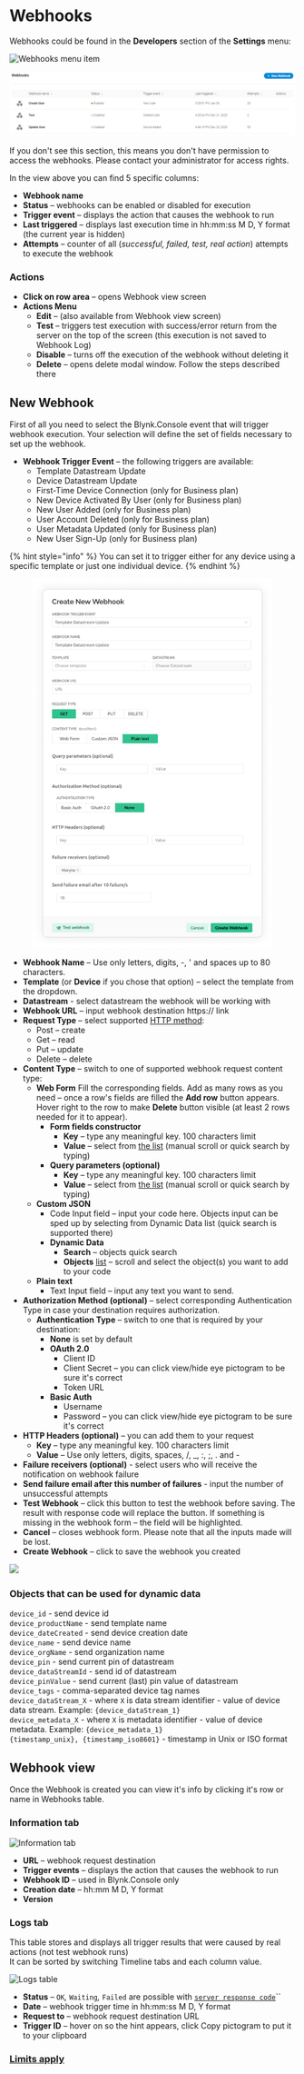 # Webhooks

Webhooks could be found in the **Developers** section of the **Settings** menu:

![Webhooks menu item](../../../.gitbook/assets/webhook-menu.png)

![Webhooks list](../../../.gitbook/assets/webhooks.png)

If you don't see this section, this means you don't have permission to access the webhooks. Please contact your administrator for access rights.

In the view above you can find 5 specific columns:

* **Webhook name**
* **Status** – webhooks can be enabled or disabled for execution
* **Trigger event** – displays the action that causes the webhook to run
* **Last triggered** – displays last execution time in hh:mm:ss M D, Y format (the current year is hidden)
* **Attempts** – counter of all (_successful, failed, test, real action_) attempts to execute the webhook

### Actions

* **Click on row area** – opens Webhook view screen
* **Actions Menu**
  * **Edit** – (also available from Webhook view screen)
  * **Test** – triggers test execution with success/error return from the server on the top of the screen (this execution is not saved to Webhook Log)
  * **Disable** – turns off the execution of the webhook without deleting it
  * **Delete** – opens delete modal window. Follow the steps described there&#x20;

## New Webhook

First of all you need to select the Blynk.Console event that will trigger webhook execution. Your selection will define the set of fields necessary to set up the webhook.

* **Webhook Trigger Event** – the following triggers are available:
  * Template Datastream Update
  * Device Datastream Update
  * First-Time Device Connection (only for Business plan)
  * New Device Activated By User (only for Business plan)
  * New User Added (only for Business plan)
  * User Account Deleted (only for Business plan)
  * User Metadata Updated (only for Business plan)
  * New User Sign-Up (only for Business plan)

{% hint style="info" %}
You can set it to trigger either for any device using a specific template or just one individual device.
{% endhint %}

<figure><img src="../../../.gitbook/assets/blynk-webhook.png" alt=""><figcaption></figcaption></figure>

* **Webhook Name** – Use only letters, digits, -, ' and spaces up to 80 characters.&#x20;
* **Template** (or **Device** if you chose that option) – select the template from the dropdown.
* **Datastream** - select datastream the webhook will be working with
* **Webhook URL** – input webhook destination https:// link &#x20;
* **Request Type** – select supported [HTTP method](https://www.restapitutorial.com/lessons/httpmethods.html):
  * Post – create
  * Get – read
  * Put – update
  * Delete – delete&#x20;
* **Content Type** – switch to one of supported webhook request content type:&#x20;
  * **Web Form**  Fill the corresponding fields. Add as many rows as you need – once a row's fields are filled the **Add row** button appears. Hover right to the row to make **Delete** button visible (at least 2 rows needed for it to appear).
    * **Form fields constructor**
      * **Key** – type any meaningful key. 100 characters limit
      * **Value** – select from [the list](webhooks.md#objects-that-can-be-used-for-dynamic-data) (manual scroll or quick search by typing)
    * **Query parameters (optional)**
      * **Key** – type any meaningful key. 100 characters limit
      * **Value** – select from [the list](webhooks.md#objects-that-can-be-used-for-dynamic-data) (manual scroll or quick search by typing)&#x20;
  * **Custom JSON**
    * Code Input field – input your code here. Objects input can be sped up by selecting from Dynamic Data list (quick search is supported there)
    * **Dynamic Data**
      * **Search** – objects quick search&#x20;
      * **Objects** [list](webhooks.md#objects-that-can-be-used-for-dynamic-data) – scroll and select the object(s) you want to add to your code
  * **Plain text**
    * Text Input field – input any text you want to send.
* **Authorization Method (optional)** – select corresponding Authentication Type in case your destination requires authorization.
  * **Authentication Type** – switch to one that is required by your destination:
    * **None** is set by default
    * **OAuth 2.0**
      * Client ID&#x20;
      * Client Secret – you can click view/hide eye pictogram to be sure it's correct
      * Token URL
    * **Basic Auth**
      * Username
      * Password – you can click view/hide eye pictogram to be sure it's correct
* **HTTP Headers (optional)** – you can add them to your request
  * **Key** – type any meaningful key. 100 characters limit
  * **Value** – Use only letters, digits, spaces, /, \_, :, ;, . and -&#x20;
* **Failure receivers (optional)** - select users who will receive the notification on webhook failure
* **Send failure email after this number of failures** - input the number of unsuccessful attempts
* **Test Webhook** – click this button to test the webhook before saving. The result with response code will replace the button. If something is missing in the webhook form – the field will be highlighted.
* **Cancel** – closes webhook form. Please note that all the inputs made will be lost.
* **Create Webhook** – click to save the webhook you created

![](../../../.gitbook/assets/test-webhook.gif)

### Objects that can be used for dynamic data

`device_id` - send device id\
`device_productName` - send template name\
`device_dateCreated` - send device creation date\
`device_name` - send device name\
`device_orgName` - send organization name\
`device_pin` - send current pin of datastream\
`device_dataStreamId` - send id of datastream\
`device_pinValue` - send current (last) pin value of datastream\
`device_tags` - comma-separated device tag names\
`device_dataStream_X` - where `X` is data stream identifier - value of device data stream. Example: `{device_dataStream_1}`\
`device_metadata_X` - where `X` is metadata identifier - value of device metadata. Example: `{device_metadata_1}`\
`{timestamp_unix}, {timestamp_iso8601}` - timestamp in Unix or ISO format&#x20;

## Webhook view

Once the Webhook is created you can view it's info by clicking it's row or name in Webhooks table.

### Information tab

![Information tab](../../../.gitbook/assets/webhook\_view.png)

* **URL** – webhook request destination&#x20;
* **Trigger events** – displays the action that causes the webhook to run
* **Webhook ID** – used in Blynk.Console only&#x20;
* **Creation date** – hh:mm M D, Y format
* **Version**

### Logs tab

This table stores and displays all trigger results that were caused by real actions (not test webhook runs)\
It can be sorted by switching Timeline tabs and each column value.

![Logs table](../../../.gitbook/assets/webhook\_log.png)

* **Status** – `OK`_,_ `Waiting`_,_ `Failed` are possible with [`server response code`](https://developer.mozilla.org/en-US/docs/Web/HTTP/Status)\`\`
* **Date** – webhook trigger time in hh:mm:ss M D, Y format&#x20;
* **Request to** – webhook request destination URL
* **Trigger ID** – hover on so the hint appears, click Copy pictogram to put it to your clipboard

### [Limits apply](../../limits.md#webhooks-limits)
